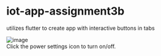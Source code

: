 # iot-app-assignment3b
utilizes flutter to create app with interactive buttons in tabs

![image](https://user-images.githubusercontent.com/57680454/207589811-d093d388-a365-4adf-a590-d32f48511c64.png)
<br/>
Click the power settings icon to turn on/off.
